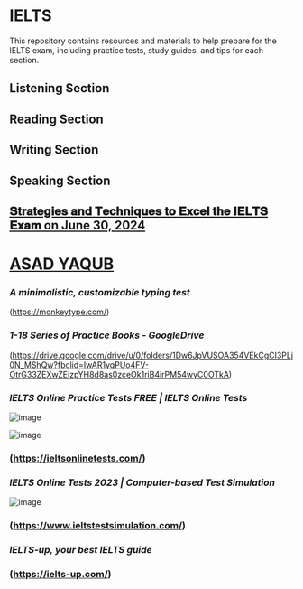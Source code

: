 # IELTS
This repository contains resources and materials to help prepare for the IELTS exam, including practice tests, study guides, and tips for each section.

## Listening Section
## Reading Section
## Writing Section
## Speaking  Section

## [𝐒𝐭𝐫𝐚𝐭𝐞𝐠𝐢𝐞𝐬 𝐚𝐧𝐝 𝐓𝐞𝐜𝐡𝐧𝐢𝐪𝐮𝐞𝐬 𝐭𝐨 𝐄𝐱𝐜𝐞𝐥 𝐭𝐡𝐞 𝐈𝐄𝐋𝐓𝐒 𝐄𝐱𝐚𝐦  on June 30, 2024](https://www.facebook.com/iCodeguru/videos/509639381631881)

# [ASAD YAQUB](https://www.youtube.com/@AsadYaqubOfficial)



### _A minimalistic, customizable typing test_

(https://monkeytype.com/)

### _1-18 Series of Practice Books - GoogleDrive_
(https://drive.google.com/drive/u/0/folders/1Dw6JpVUSOA354VEkCgCI3PLj0N_MShQw?fbclid=IwAR1yqPUo4FV-OtrG33ZEXwZEizpYH8d8as0zceOk1riB4irPM54wyC0OTkA)


### _IELTS Online Practice Tests FREE | IELTS Online Tests_
![image](https://github.com/zulfiqaralimir/IELTS/assets/68346772/af19cc53-ca30-4912-a4e3-0e1d6641aa27)

![image](https://github.com/zulfiqaralimir/IELTS/assets/68346772/9da645c1-7cd9-46aa-a8c5-0aa12d2fa620)







### (https://ieltsonlinetests.com/)

### _IELTS Online Tests 2023 | Computer-based Test Simulation_ 
![image](https://github.com/zulfiqaralimir/IELTS/assets/68346772/1dc127f6-8570-4f53-b971-6171e65f0fcb)

### (https://www.ieltstestsimulation.com/)

### _IELTS-up, your best IELTS guide_

### (https://ielts-up.com/)
